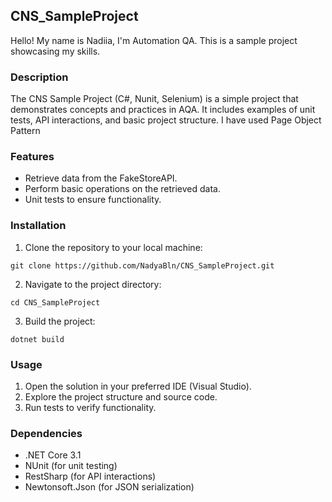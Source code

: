 ## CNS_SampleProject
Hello! 
My name is Nadiia, I'm Automation QA.
This is a sample project showcasing my skills.

### Description
The CNS Sample Project (C#, Nunit, Selenium) is a simple project that demonstrates concepts and practices in AQA. 
It includes examples of unit tests, API interactions, and basic project structure. I have used Page Object Pattern

### Features
- Retrieve data from the FakeStoreAPI.
- Perform basic operations on the retrieved data.
- Unit tests to ensure functionality.

### Installation
1. Clone the repository to your local machine:
```
git clone https://github.com/NadyaBln/CNS_SampleProject.git
```
2. Navigate to the project directory:
```
cd CNS_SampleProject
```
3. Build the project:
```
dotnet build
```

### Usage
1. Open the solution in your preferred IDE (Visual Studio).
2. Explore the project structure and source code.
3. Run tests to verify functionality.

### Dependencies
- .NET Core 3.1
- NUnit (for unit testing)
- RestSharp (for API interactions)
- Newtonsoft.Json (for JSON serialization)
